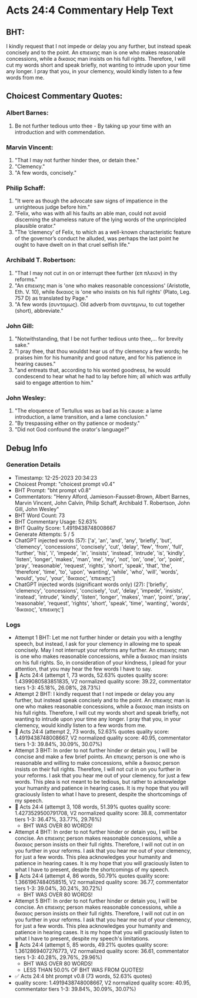 # Acts 24:4 Commentary Help Text

## BHT:
I kindly request that I not impede or delay you any further, but instead speak concisely and to the point. An επιεικης man is one who makes reasonable concessions, while a δικαιος man insists on his full rights. Therefore, I will cut my words short and speak briefly, not wanting to intrude upon your time any longer. I pray that you, in your clemency, would kindly listen to a few words from me.

## Choicest Commentary Quotes:
### Albert Barnes:
1. Be not further tedious unto thee - By taking up your time with an introduction and with commendation.


### Marvin Vincent:
1. "That I may not further hinder thee, or detain thee."
2. "Clemency."
3. "A few words, concisely."

### Philip Schaff:
1. "It were as though the advocate saw signs of impatience in the unrighteous judge before him."
2. "Felix, who was with all his faults an able man, could not avoid discerning the shameless nature of the lying words of the unprincipled plausible orator."
3. "The ‘clemency’ of Felix, to which as a well-known characteristic feature of the governor’s conduct he alluded, was perhaps the last point he ought to have dwelt on in that cruel selfish life."

### Archibald T. Robertson:
1. "That I may not cut in on or interrupt thee further (επ πλειον) in thy reforms."
2. "An επιεικης man is 'one who makes reasonable concessions' (Aristotle, Eth. V. 10), while δικαιος is 'one who insists on his full rights' (Plato, Leg. 757 D) as translated by Page."
3. "A few words (συντομως). Old adverb from συντεμνω, to cut together (short), abbreviate."

### John Gill:
1. "Notwithstanding, that I be not further tedious unto thee,... for brevity sake." 
2. "I pray thee, that thou wouldst hear us of thy clemency a few words; he praises him for his humanity and good nature, and for his patience in hearing causes."
3. "and entreats that, according to his wonted goodness, he would condescend to hear what he had to lay before him; all which was artfully said to engage attention to him."

### John Wesley:
1. "The eloquence of Tertullus was as bad as his cause: a lame introduction, a lame transition, and a lame conclusion."
2. "By trespassing either on thy patience or modesty."
3. "Did not God confound the orator's language?"


## Debug Info
### Generation Details
- Timestamp: 12-25-2023 20:34:23
- Choicest Prompt: "choicest prompt v0.4"
- BHT Prompt: "bht prompt v0.8"
- Commentators: "Henry Alford, Jamieson-Fausset-Brown, Albert Barnes, Marvin Vincent, John Calvin, Philip Schaff, Archibald T. Robertson, John Gill, John Wesley"
- BHT Word Count: 73
- BHT Commentary Usage: 52.63%
- BHT Quality Score: 1.4919438748008667
- Generate Attempts: 5 / 5
- ChatGPT injected words (57):
	['a', 'an', 'and', 'any', 'briefly', 'but', 'clemency', 'concessions', 'concisely', 'cut', 'delay', 'few', 'from', 'full', 'further', 'his', 'i', 'impede', 'in', 'insists', 'instead', 'intrude', 'is', 'kindly', 'listen', 'longer', 'makes', 'man', 'me', 'my', 'not', 'on', 'one', 'or', 'point', 'pray', 'reasonable', 'request', 'rights', 'short', 'speak', 'that', 'the', 'therefore', 'time', 'to', 'upon', 'wanting', 'while', 'who', 'will', 'words', 'would', 'you', 'your', 'δικαιος', 'επιεικης']
- ChatGPT injected words (significant words only) (27):
	['briefly', 'clemency', 'concessions', 'concisely', 'cut', 'delay', 'impede', 'insists', 'instead', 'intrude', 'kindly', 'listen', 'longer', 'makes', 'man', 'point', 'pray', 'reasonable', 'request', 'rights', 'short', 'speak', 'time', 'wanting', 'words', 'δικαιος', 'επιεικης']

### Logs
- Attempt 1 BHT: Let me not further hinder or detain you with a lengthy speech, but instead, I ask for your clemency in allowing me to speak concisely. May I not interrupt your reforms any further. An επιεικης man is one who makes reasonable concessions, while a δικαιος man insists on his full rights. So, in consideration of your kindness, I plead for your attention, that you may hear the few words I have to say.
- 🔄 Acts 24:4 (attempt 1, 73 words, 52.63% quotes quality score: 1.4399080583851835, V2 normalized quality score: 39.22, commentator tiers 1-3: 45.18%, 26.08%, 28.73%)
- Attempt 2 BHT: I kindly request that I not impede or delay you any further, but instead speak concisely and to the point. An επιεικης man is one who makes reasonable concessions, while a δικαιος man insists on his full rights. Therefore, I will cut my words short and speak briefly, not wanting to intrude upon your time any longer. I pray that you, in your clemency, would kindly listen to a few words from me.
- 🔄 Acts 24:4 (attempt 2, 73 words, 52.63% quotes quality score: 1.4919438748008667, V2 normalized quality score: 40.95, commentator tiers 1-3: 39.84%, 30.09%, 30.07%)
- Attempt 3 BHT: In order to not further hinder or detain you, I will be concise and make a few brief points. An επιεικης person is one who is reasonable and willing to make concessions, while a δικαιος person insists on their full rights. Therefore, I will not cut in on you further in your reforms. I ask that you hear me out of your clemency, for just a few words. This plea is not meant to be tedious, but rather to acknowledge your humanity and patience in hearing cases. It is my hope that you will graciously listen to what I have to present, despite the shortcomings of my speech.
- 🔄 Acts 24:4 (attempt 3, 108 words, 51.39% quotes quality score: 1.4273529500791708, V2 normalized quality score: 38.8, commentator tiers 1-3: 36.47%, 33.77%, 29.76%) 
	- BHT WAS OVER 80 WORDS!
- Attempt 4 BHT: In order to not further hinder or detain you, I will be concise. An επιεικης person makes reasonable concessions, while a δικαιος person insists on their full rights. Therefore, I will not cut in on you further in your reforms. I ask that you hear me out of your clemency, for just a few words. This plea acknowledges your humanity and patience in hearing cases. It is my hope that you will graciously listen to what I have to present, despite the shortcomings of my speech.
- 🔄 Acts 24:4 (attempt 4, 86 words, 50.79% quotes quality score: 1.3661967484058515, V2 normalized quality score: 36.77, commentator tiers 1-3: 39.04%, 30.24%, 30.72%) 
	- BHT WAS OVER 80 WORDS!
- Attempt 5 BHT: In order to not further hinder or detain you, I will be concise. An επιεικης person makes reasonable concessions, while a δικαιος person insists on their full rights. Therefore, I will not cut in on you further in your reforms. I ask that you hear me out of your clemency, for just a few words. This plea acknowledges your humanity and patience in hearing cases. It is my hope that you will graciously listen to what I have to present, despite my speech's limitations.
- 🔄 Acts 24:4 (attempt 5, 85 words, 49.21% quotes quality score: 1.3612869407276773, V2 normalized quality score: 36.61, commentator tiers 1-3: 40.28%, 29.76%, 29.96%) 
	- BHT WAS OVER 80 WORDS! 
	- LESS THAN 50.0% OF BHT WAS FROM QUOTES!
- ✅ Acts 24:4 bht prompt v0.8 (73 words, 52.63% quotes)
- quality score: 1.4919438748008667, V2 normalized quality score: 40.95, commentator tiers 1-3: 39.84%, 30.09%, 30.07%)